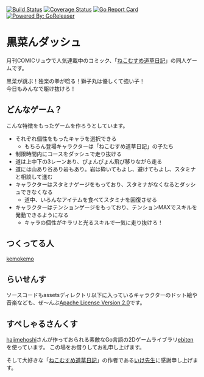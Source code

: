 [![Build Status](https://travis-ci.org/kemokemo/kuronan-dash.svg?branch=master)](https://travis-ci.org/kemokemo/kuronan-dash) [![Coverage Status](https://coveralls.io/repos/github/kemokemo/kuronan-dash/badge.svg?branch=master)](https://coveralls.io/github/kemokemo/kuronan-dash?branch=master) [![Go Report Card](https://goreportcard.com/badge/github.com/kemokemo/kuronan-dash)](https://goreportcard.com/report/github.com/kemokemo/kuronan-dash) [![Powered By: GoReleaser](https://img.shields.io/badge/powered%20by-goreleaser-green.svg?style=flat-square)](https://github.com/goreleaser)

# 黒菜んダッシュ

月刊COMICリュウで人気連載中のコミック、「[ねこむすめ道草日記](http://www.comic-ryu.jp/_nekomusume/)」の同人ゲームです。

黒菜が跳ぶ！独楽の拳が唸る！獅子丸は優しくて強い子！  
今日もみんなで駆け抜けろ！

## どんなゲーム？

こんな特徴をもったゲームを作ろうとしています。

* それぞれ個性をもったキャラを選択できる
  * もちろん登場キャラクターは「ねこむすめ道草日記」の子たち
* 制限時間内にコースをダッシュで走り抜ける
* 道は上中下の3レーンあり、ぴょんぴょん飛び移りながら走る
* 道には山あり谷あり岩もあり。岩は砕いてもよし、避けてもよし、スタミナと相談して進む
* キャラクターはスタミナゲージをもっており、スタミナがなくなるとダッシュできなくなる
  * 道中、いろんなアイテムを食べてスタミナを回復させる
* キャラクターはテンションゲージをもっており、テンションMAXでスキルを発動できるようになる
  * キャラの個性がキラリと光るスキルで一気に走り抜けろ！

## つくってる人

[kemokemo](https://github.com/kemokemo)

## らいせんす

ソースコードもassetsディレクトリ以下に入っているキャラクターのドット絵や音楽なども、ぜ～んぶ[Apache License Version 2.0](https://github.com/kemokemo/kuronan-dash/blob/master/LICENSE)です。

## すぺしゃるさんくす

[hajimehoshi](https://github.com/hajimehoshi)さんが作っておられる素敵なGo言語の2Dゲームライブラリ[ebiten](https://github.com/hajimehoshi/ebiten)を使っています。
この場をお借りしてお礼申し上げます。

そして大好きな「[ねこむすめ道草日記](http://www.comic-ryu.jp/_nekomusume/)」の作者である[いけ先生](https://twitter.com/ikenokappa)に感謝申し上げます。
